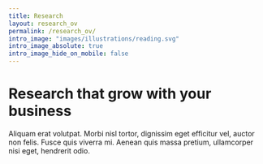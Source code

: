 ```yaml
---
title: Research
layout: research_ov
permalink: /research_ov/
intro_image: "images/illustrations/reading.svg"
intro_image_absolute: true
intro_image_hide_on_mobile: false
---
```


# Research that grow with your business

Aliquam erat volutpat. Morbi nisl tortor, dignissim eget efficitur vel, auctor non felis. Fusce quis viverra mi. Aenean quis massa pretium, ullamcorper nisi eget, hendrerit odio.
